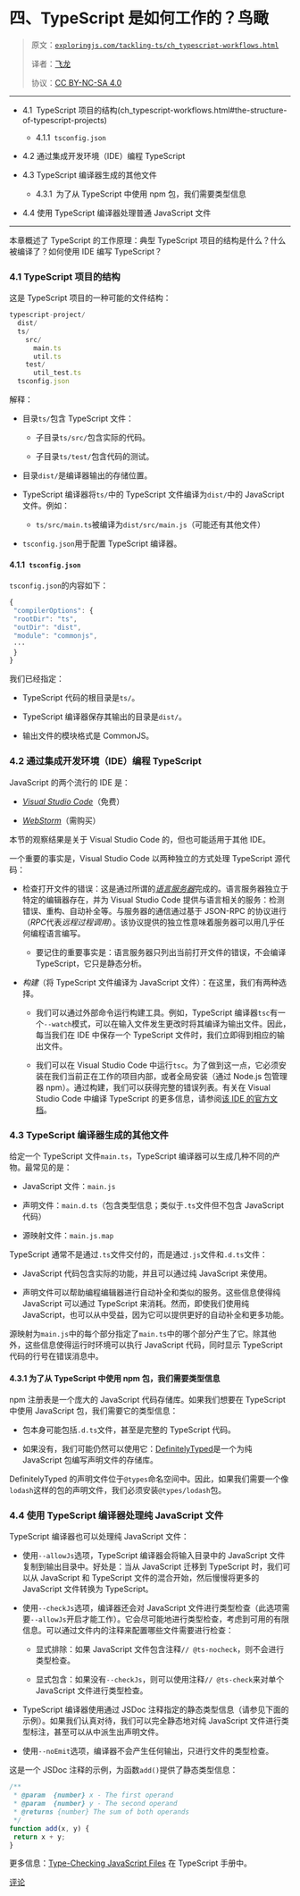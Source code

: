 # 四、TypeScript 是如何工作的？鸟瞰

> 原文：[`exploringjs.com/tackling-ts/ch_typescript-workflows.html`](https://exploringjs.com/tackling-ts/ch_typescript-workflows.html)
> 
> 译者：[飞龙](https://github.com/wizardforcel)
> 
> 协议：[CC BY-NC-SA 4.0](https://creativecommons.org/licenses/by-nc-sa/4.0/)


* * *

+   4.1 TypeScript 项目的结构(ch_typescript-workflows.html#the-structure-of-typescript-projects)

    +   4.1.1 `tsconfig.json`

+   4.2 通过集成开发环境（IDE）编程 TypeScript

+   4.3 TypeScript 编译器生成的其他文件

    +   4.3.1 为了从 TypeScript 中使用 npm 包，我们需要类型信息

+   4.4 使用 TypeScript 编译器处理普通 JavaScript 文件

* * *

本章概述了 TypeScript 的工作原理：典型 TypeScript 项目的结构是什么？什么被编译了？如何使用 IDE 编写 TypeScript？

### 4.1 TypeScript 项目的结构

这是 TypeScript 项目的一种可能的文件结构：

```ts
typescript-project/
  dist/
  ts/
    src/
      main.ts
      util.ts
    test/
      util_test.ts
  tsconfig.json
```

解释：

+   目录`ts/`包含 TypeScript 文件：

    +   子目录`ts/src/`包含实际的代码。

    +   子目录`ts/test/`包含代码的测试。

+   目录`dist/`是编译器输出的存储位置。

+   TypeScript 编译器将`ts/`中的 TypeScript 文件编译为`dist/`中的 JavaScript 文件。例如：

    +   `ts/src/main.ts`被编译为`dist/src/main.js`（可能还有其他文件）

+   `tsconfig.json`用于配置 TypeScript 编译器。

#### 4.1.1 `tsconfig.json`

`tsconfig.json`的内容如下：

```ts
{
 "compilerOptions": {
 "rootDir": "ts",
 "outDir": "dist",
 "module": "commonjs",
 ···
 }
}
```

我们已经指定：

+   TypeScript 代码的根目录是`ts/`。

+   TypeScript 编译器保存其输出的目录是`dist/`。

+   输出文件的模块格式是 CommonJS。

### 4.2 通过集成开发环境（IDE）编程 TypeScript

JavaScript 的两个流行的 IDE 是：

+   [*Visual Studio Code*](https://code.visualstudio.com/)（免费）

+   [*WebStorm*](https://www.jetbrains.com/webstorm/)（需购买）

本节的观察结果是关于 Visual Studio Code 的，但也可能适用于其他 IDE。

一个重要的事实是，Visual Studio Code 以两种独立的方式处理 TypeScript 源代码：

+   检查打开文件的错误：这是通过所谓的[*语言服务器*](https://langserver.org/)完成的。语言服务器独立于特定的编辑器存在，并为 Visual Studio Code 提供与语言相关的服务：检测错误、重构、自动补全等。与服务器的通信通过基于 JSON-RPC 的协议进行（*RPC*代表*远程过程调用*）。该协议提供的独立性意味着服务器可以用几乎任何编程语言编写。

    +   要记住的重要事实是：语言服务器只列出当前打开文件的错误，不会编译 TypeScript，它只是静态分析。

+   *构建*（将 TypeScript 文件编译为 JavaScript 文件）：在这里，我们有两种选择。

    +   我们可以通过外部命令运行构建工具。例如，TypeScript 编译器`tsc`有一个`--watch`模式，可以在输入文件发生更改时将其编译为输出文件。因此，每当我们在 IDE 中保存一个 TypeScript 文件时，我们立即得到相应的输出文件。

    +   我们可以在 Visual Studio Code 中运行`tsc`。为了做到这一点，它必须安装在我们当前正在工作的项目内部，或者全局安装（通过 Node.js 包管理器 npm）。通过构建，我们可以获得完整的错误列表。有关在 Visual Studio Code 中编译 TypeScript 的更多信息，请参阅[该 IDE 的官方文档](https://code.visualstudio.com/docs/typescript/typescript-compiling)。

### 4.3 TypeScript 编译器生成的其他文件

给定一个 TypeScript 文件`main.ts`，TypeScript 编译器可以生成几种不同的产物。最常见的是：

+   JavaScript 文件：`main.js`

+   声明文件：`main.d.ts`（包含类型信息；类似于`.ts`文件但不包含 JavaScript 代码）

+   源映射文件：`main.js.map`

TypeScript 通常不是通过`.ts`文件交付的，而是通过`.js`文件和`.d.ts`文件：

+   JavaScript 代码包含实际的功能，并且可以通过纯 JavaScript 来使用。

+   声明文件可以帮助编程编辑器进行自动补全和类似的服务。这些信息使得纯 JavaScript 可以通过 TypeScript 来消耗。然而，即使我们使用纯 JavaScript，也可以从中受益，因为它可以提供更好的自动补全和更多功能。

源映射为`main.js`中的每个部分指定了`main.ts`中的哪个部分产生了它。除其他外，这些信息使得运行时环境可以执行 JavaScript 代码，同时显示 TypeScript 代码的行号在错误消息中。

#### 4.3.1 为了从 TypeScript 中使用 npm 包，我们需要类型信息

npm 注册表是一个庞大的 JavaScript 代码存储库。如果我们想要在 TypeScript 中使用 JavaScript 包，我们需要它的类型信息：

+   包本身可能包括`.d.ts`文件，甚至是完整的 TypeScript 代码。

+   如果没有，我们可能仍然可以使用它：[DefinitelyTyped](https://definitelytyped.org/)是一个为纯 JavaScript 包编写声明文件的存储库。

DefinitelyTyped 的声明文件位于`@types`命名空间中。因此，如果我们需要一个像`lodash`这样的包的声明文件，我们必须安装`@types/lodash`包。

### 4.4 使用 TypeScript 编译器处理纯 JavaScript 文件

TypeScript 编译器也可以处理纯 JavaScript 文件：

+   使用`--allowJs`选项，TypeScript 编译器会将输入目录中的 JavaScript 文件复制到输出目录中。好处是：当从 JavaScript 迁移到 TypeScript 时，我们可以从 JavaScript 和 TypeScript 文件的混合开始，然后慢慢将更多的 JavaScript 文件转换为 TypeScript。

+   使用`--checkJs`选项，编译器还会对 JavaScript 文件进行类型检查（此选项需要`--allowJs`开启才能工作）。它会尽可能地进行类型检查，考虑到可用的有限信息。可以通过文件内的注释来配置哪些文件需要进行检查：

    +   显式排除：如果 JavaScript 文件包含注释`// @ts-nocheck`，则不会进行类型检查。

    +   显式包含：如果没有`--checkJs`，则可以使用注释`// @ts-check`来对单个 JavaScript 文件进行类型检查。

+   TypeScript 编译器使用通过 JSDoc 注释指定的静态类型信息（请参见下面的示例）。如果我们认真对待，我们可以完全静态地对纯 JavaScript 文件进行类型标注，甚至可以从中派生出声明文件。

+   使用`--noEmit`选项，编译器不会产生任何输出，只进行文件的类型检查。

这是一个 JSDoc 注释的示例，为函数`add()`提供了静态类型信息：

```ts
/**
 * @param  {number} x - The first operand
 * @param  {number} y - The second operand
 * @returns {number} The sum of both operands
 */
function add(x, y) {
 return x + y;
}
```

更多信息：[Type-Checking JavaScript Files](https://www.typescriptlang.org/docs/handbook/type-checking-javascript-files.html) 在 TypeScript 手册中。

[评论](https://github.com/rauschma/tackling-ts/issues/4)
